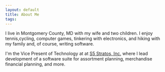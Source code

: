 ```yaml
---
layout: default
title: About Me
tags:
---
```


I live in Montgomery County, MD with my wife and two children. I enjoy tennis,cycling, computer games, tinkering with electronics, and hiking with my family and, of course, writing software.

I'm the Vice Present of Technology at at [S5 Stratos, Inc.](https://www.s5stratos.com/) where I lead development of a software suite for assortment planning, merchandise financial planning, and more.
